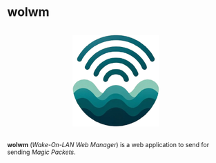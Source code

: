 <!-- omit in toc -->
# wolwm

<div align="center" style="text-align:center">
  <br>
  <a href=""><img src="./logo.png" alt="wolwm Logo" width="200px;"></a>
  <br /><br/>
</div>

**wolwm** (*Wake-On-LAN Web Manager*) is a web application to send for sending *Magic Packets*.